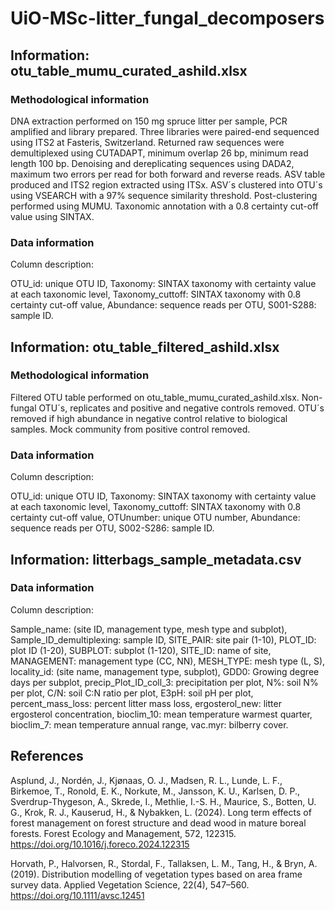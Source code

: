 # UiO-MSc-litter_fungal_decomposers

## Information: otu_table_mumu_curated_ashild.xlsx
### Methodological information
DNA extraction performed on 150 mg spruce litter per sample, PCR amplified and library prepared. Three libraries were paired-end sequenced using ITS2 at Fasteris, Switzerland. Returned raw sequences were demultiplexed using CUTADAPT, minimum overlap 26 bp, minimum read length 100 bp. Denoising and dereplicating sequences using DADA2, maximum two errors per read for both forward and reverse reads. ASV table produced and ITS2 region extracted using ITSx. ASV´s clustered into OTU´s using VSEARCH with a 97% sequence similarity threshold. Post-clustering performed using MUMU. Taxonomic annotation with a 0.8 certainty cut-off value using SINTAX.
### Data information
Column description:

OTU_id: unique OTU ID, Taxonomy: SINTAX taxonomy with certainty value at each taxonomic level, Taxonomy_cuttoff: SINTAX taxonomy with 0.8 certainty cut-off value, Abundance: sequence reads per OTU, S001-S288: sample ID.
## Information: otu_table_filtered_ashild.xlsx
### Methodological information
Filtered OTU table performed on otu_table_mumu_curated_ashild.xlsx. Non-fungal OTU´s, replicates and positive and negative controls removed. OTU´s removed if high abundance in negative control relative to biological samples. Mock community from positive control removed. 
### Data information
Column description:

OTU_id: unique OTU ID, Taxonomy: SINTAX taxonomy with certainty value at each taxonomic level, Taxonomy_cuttoff: SINTAX taxonomy with 0.8 certainty cut-off value, OTUnumber: unique OTU number, Abundance: sequence reads per OTU, S002-S286: sample ID.
## Information: litterbags_sample_metadata.csv
### Data information
Column description:

Sample_name: (site ID, management type, mesh type and subplot), Sample_ID_demultiplexing: sample ID, SITE_PAIR: site pair (1-10), PLOT_ID: plot ID (1-20), SUBPLOT: subplot (1-120), SITE_ID: name of site, MANAGEMENT: management type (CC, NN), MESH_TYPE: mesh type (L, S), locality_id: (site name, management type, subplot), GDD0: Growing degree days per subplot, precip_Plot_ID_coll_3: precipitation per plot, N%: soil N% per plot, C/N: soil C:N ratio per plot, E3pH: soil pH per plot, percent_mass_loss: percent litter mass loss, ergosterol_new: litter ergosterol concentration, bioclim_10: mean temperature warmest quarter, bioclim_7: mean temperature annual range, vac.myr: bilberry cover.

## References

Asplund, J., Nordén, J., Kjønaas, O. J., Madsen, R. L., Lunde, L. F., Birkemoe, T., Ronold, E. K., Norkute, M., Jansson, K. U., Karlsen, D. P., Sverdrup-Thygeson, A., Skrede, I., Methlie, I.-S. H., Maurice, S., Botten, U. G., Krok, R. J., Kauserud, H., & Nybakken, L. (2024). Long term effects of forest management on forest structure and dead wood in mature boreal forests. Forest Ecology and Management, 572, 122315. https://doi.org/10.1016/j.foreco.2024.122315

Horvath, P., Halvorsen, R., Stordal, F., Tallaksen, L. M., Tang, H., & Bryn, A. (2019). Distribution modelling of vegetation types based on area frame survey data. Applied Vegetation Science, 22(4), 547–560. https://doi.org/10.1111/avsc.12451




